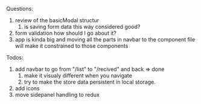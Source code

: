 Questions:
1. review of the basicModal structur
   1. is saving form data this way considered good?
2. form validation how should I go about it?
3. app is kinda big and moving all the parts in navbar to the component file
   will make it constrained to those components


Todos:

1. add navbar to go from "/list" to "/recived" and back => done
   1. make it visualy different when you navigate
   2. try to make the store data persistent in local storage.
5. add icons 
6. move sidepanel handling to redux
